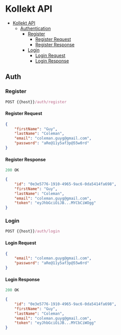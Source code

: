 # Kollekt API

- [Kollekt API](#kollekt-api)
    - [Authentication](#auth)
        - [Register](#registration)
            - [Register Request](#register-request)
            - [Register Response](#register-response)
        - [Login](#login)
            - [Login Request](#login-request)
            - [Login Response](#login-response)

## Auth

### Register

```js
POST {{host}}/auth/register
```
#### Register Request

```json
{
    "firstName": "Guy",
    "lastName": "Coleman",
    "email": "coleman.guyg@gmail.com",
    "password": "aRe@11y5af3p@55w0rd"
}
```

#### Register Response

```js
200 OK
```
```json
{
    "id": "0e3e5776-1910-4965-9ac6-0da5414fa698",
    "firstName": "Guy",
    "lastName": "Coleman",
    "email": "coleman.guyg@gmail.com",
    "token": "eyJhbGciOiJB...MYCbCiWOgg"
}
```
### Login
```js
POST {{host}}/auth/login
```
#### Login Request
```json
{
    "email": "coleman.guyg@gmail.com",
    "password": "aRe@11y5af3p@55w0rd"
}
```
#### Login Response
```js
200 OK
```
```json
{
    "id": "0e3e5776-1910-4965-9ac6-0da5414fa698",
    "firstName": "Guy",
    "lastName": "Coleman",
    "email": "coleman.guyg@gmail.com",
    "token": "eyJhbGciOiJB...MYCbCiWOgg"
}
```